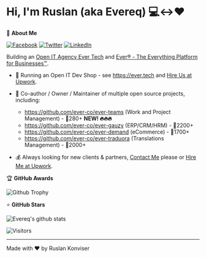 # Hi, I'm Ruslan (aka Evereq) :computer:<->:heart:

🚀 <b>About Me</b>

[![Facebook](https://img.shields.io/badge/facebook-%231877F2.svg?&style=for-the-badge&logo=facebook&logoColor=white)](https://facebook.com/evereq) 
[![Twitter](https://img.shields.io/badge/twitter-%231DA1F2.svg?&style=for-the-badge&logo=twitter&logoColor=white)](https://twitter.com/evereq) 
[![LinkedIn](https://img.shields.io/badge/linkedin-%230077B5.svg?&style=for-the-badge&logo=linkedin&logoColor=white)](https://linkedin.com/in/evereq)

Building an [Open IT Agency Ever Tech](https://ever.tech) and [Ever® - The Everything Platform for Businesses™](https://github.com/ever-co).

- :muscle: Running an Open IT Dev Shop - see https://ever.tech and [Hire Us at Upwork](https://upwork.com/ag/ever).

- :gift_heart: Co-author / Owner / Maintainer of multiple open source projects, including:  

  - https://github.com/ever-co/ever-teams (Work and Project Management) - 🌟280+ **NEW! 🔥🔥🔥**  
  - https://github.com/ever-co/ever-gauzy (ERP/CRM/HRM) - 🌟2200+  
  - https://github.com/ever-co/ever-demand (eCommerce) - 🌟1700+  
  - https://github.com/ever-co/ever-traduora (Translations Management) - 🌟2000+  

- :moneybag: Always looking for new clients & partners, [Contact Me](mailto:ever@ever.tech) please or [Hire Me at Upwork](https://upwork.com/fl/ever).

🏆 <b>GitHub Awards</b>

![Github Trophy](https://github-profile-trophy.vercel.app/?username=evereq)

⭐ <b>GitHub Stars</b>

![Evereq's github stats](https://evereq-github-stats.vercel.app/api?username=evereq&show_icons=true&title_color=fff&icon_color=79ff97&text_color=9f9f9f&bg_color=151515)

![Visitors](https://visitor-badge.laobi.icu/badge?page_id=evereq)

---
Made with ❤️ by Ruslan Konviser
